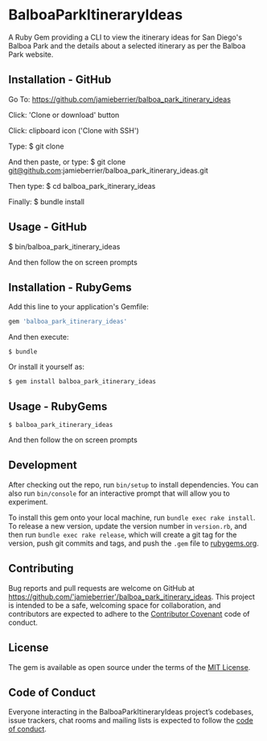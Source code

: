# BalboaParkItineraryIdeas

A Ruby Gem providing a CLI to view the itinerary ideas for San Diego's Balboa Park and the details about a selected itinerary as per the Balboa Park website.

## Installation - GitHub

Go To:
  https://github.com/jamieberrier/balboa_park_itinerary_ideas

Click:
  'Clone or download' button

Click:
  clipboard icon ('Clone with SSH')

Type:
  $ git clone

And then paste, or type:
  $ git clone git@github.com:jamieberrier/balboa_park_itinerary_ideas.git

Then type:
  $ cd balboa_park_itinerary_ideas

Finally:
  $ bundle install

## Usage - GitHub

  $ bin/balboa_park_itinerary_ideas

And then follow the on screen prompts

## Installation - RubyGems

Add this line to your application's Gemfile:

```ruby
gem 'balboa_park_itinerary_ideas'
```

And then execute:

    $ bundle

Or install it yourself as:

    $ gem install balboa_park_itinerary_ideas

## Usage - RubyGems

    $ balboa_park_itinerary_ideas

And then follow the on screen prompts

## Development

After checking out the repo, run `bin/setup` to install dependencies. You can also run `bin/console` for an interactive prompt that will allow you to experiment.

To install this gem onto your local machine, run `bundle exec rake install`. To release a new version, update the version number in `version.rb`, and then run `bundle exec rake release`, which will create a git tag for the version, push git commits and tags, and push the `.gem` file to [rubygems.org](https://rubygems.org).

## Contributing

Bug reports and pull requests are welcome on GitHub at https://github.com/'jamieberrier'/balboa_park_itinerary_ideas. This project is intended to be a safe, welcoming space for collaboration, and contributors are expected to adhere to the [Contributor Covenant](http://contributor-covenant.org) code of conduct.

## License

The gem is available as open source under the terms of the [MIT License](https://opensource.org/licenses/MIT).

## Code of Conduct

Everyone interacting in the BalboaParkItineraryIdeas project’s codebases, issue trackers, chat rooms and mailing lists is expected to follow the [code of conduct](https://github.com/'jamieberrier'/balboa_park_itinerary_ideas/blob/master/CODE_OF_CONDUCT.md).
